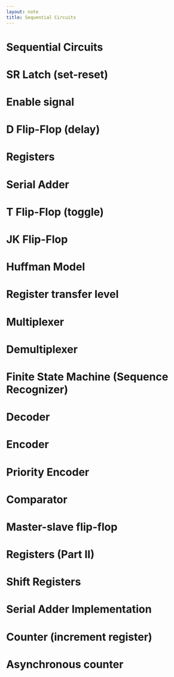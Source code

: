```yaml
---
layout: note
title: Sequential Circuits
---
```


# Sequential Circuits

# SR Latch (set-reset)

# Enable signal

# D Flip-Flop (delay)

# Registers

# Serial Adder

# T Flip-Flop (toggle)

# JK Flip-Flop

# Huffman Model

# Register transfer level

# Multiplexer

# Demultiplexer

# Finite State Machine (Sequence Recognizer)

# Decoder

# Encoder

# Priority Encoder

# Comparator

# Master-slave flip-flop

# Registers (Part II)

# Shift Registers

# Serial Adder Implementation

# Counter (increment register)

# Asynchronous counter
